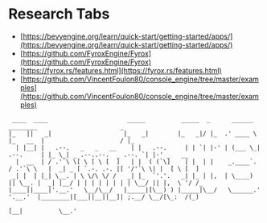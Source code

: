 # Research Tabs 
- [https://bevyengine.org/learn/quick-start/getting-started/apps/](https://bevyengine.org/learn/quick-start/getting-started/apps/)
- [https://github.com/FyroxEngine/Fyrox](https://github.com/FyroxEngine/Fyrox)
- [https://fyrox.rs/features.html](https://fyrox.rs/features.html)
- [https://github.com/VincentFoulon80/console_engine/tree/master/examples](https://github.com/VincentFoulon80/console_engine/tree/master/examples)

```
 ____  ____                      _____          _____  _      ______            ________                       _            
|_   ||   _|                    |_   _|        |_   _|/ |_  .' ____ \          |_   __  |                     / |_          
  | |__| |   .--.   _   _   __    | |   .--.     | | `| |-' | (___ \_|  .--.     | |_ \_| _ .--..--.  _ .--. `| |-' _   __  
  |  __  | / .'`\ \[ \ [ \ [  ]   | |  ( (`\]    | |  | |    _.____`. / .'`\ \   |  _| _ [ `.-. .-. |[ '/'`\ \| |  [ \ [  ] 
 _| |  | |_| \__. | \ \/\ \/ /   _| |_  `'.'.   _| |_ | |,  | \____) || \__. |  _| |__/ | | | | | | | | \__/ || |,  \ '/ /_ 
|____||____|'.__.'   \__/\__/   |_____|[\__) ) |_____|\__/   \______.' '.__.'  |________|[___||__||__]| ;.__/ \__/[\_:  /(_)
                                                                                                     [__|          \__.'    


```